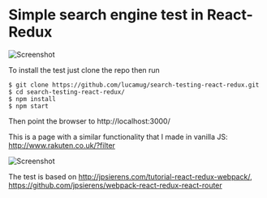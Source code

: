 # Simple search engine test in React-Redux

![Screenshot](https://4.bp.blogspot.com/-BKt0gk_dYfE/WIfVtezpauI/AAAAAAAAFn8/AkF62Xmd9ok--826NGmfaHHXO1ljWfVrwCK4B/s1600/search2.png)

To install the test just clone the repo then run

    $ git clone https://github.com/lucamug/search-testing-react-redux.git
    $ cd search-testing-react-redux/
    $ npm install
    $ npm start

Then point the browser to http://localhost:3000/

This is a page with a similar functionality that I made in vanilla JS: http://www.rakuten.co.uk/?filter

![Screenshot](https://4.bp.blogspot.com/-Mh6Q502ebCU/WIfUvWQ5tYI/AAAAAAAAFn0/9jbFrLRZSawgmsp-HqiXZQ_ZTmw6Aw9hQCK4B/s1600/search1.png)

The test is based on http://jpsierens.com/tutorial-react-redux-webpack/, https://github.com/jpsierens/webpack-react-redux-react-router
